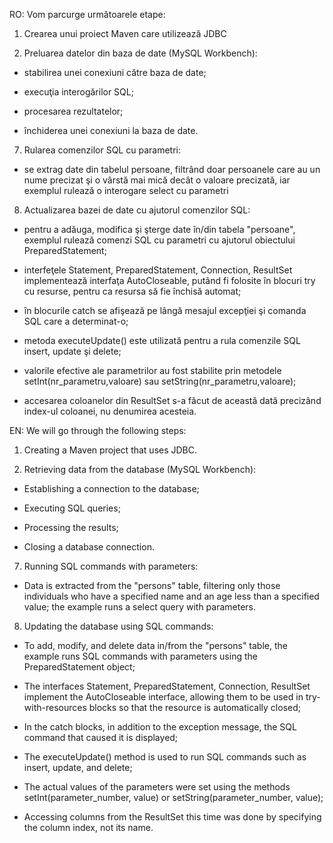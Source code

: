 RO: Vom parcurge următoarele etape:

1. Crearea unui proiect Maven care utilizează JDBC

2. Preluarea datelor din baza de date (MySQL Workbench):

- stabilirea unei conexiuni către baza de date;

- execuţia interogărilor SQL;

- procesarea rezultatelor;

- închiderea unei conexiuni la baza de date.

7. Rularea comenzilor SQL cu parametri:

- se extrag date din tabelul persoane, filtrând doar persoanele care au un nume precizat şi o vârstă mai mică decât o valoare precizată, iar exemplul rulează o interogare select cu parametri

8. Actualizarea bazei de date cu ajutorul comenzilor SQL:

- pentru a adăuga, modifica şi şterge date în/din tabela "persoane",  exemplul rulează comenzi SQL cu parametri cu ajutorul obiectului PreparedStatement;

- interfeţele Statement, PreparedStatement, Connection, ResultSet implementează interfaţa AutoCloseable, putând fi folosite în blocuri try cu resurse, pentru ca resursa să fie închisă automat;

- în blocurile catch se afişează pe lângă mesajul excepţiei şi comanda SQL care a determinat-o;

- metoda executeUpdate() este utilizată pentru a rula comenzile SQL insert, update şi delete;

- valorile efective ale parametrilor au fost stabilite prin metodele setInt(nr_parametru,valoare) sau setString(nr_parametru,valoare); 

- accesarea coloanelor din ResultSet s-a făcut de această dată precizând index-ul coloanei, nu denumirea acesteia.

EN: We will go through the following steps:

1. Creating a Maven project that uses JDBC.

2. Retrieving data from the database (MySQL Workbench):

- Establishing a connection to the database;
     
- Executing SQL queries;
     
- Processing the results;
     
- Closing a database connection.

7. Running SQL commands with parameters:

- Data is extracted from the "persons" table, filtering only those individuals who have a specified name and an age less than a specified value; the example runs a select query with parameters.

8. Updating the database using SQL commands:

- To add, modify, and delete data in/from the "persons" table, the example runs SQL commands with parameters using the PreparedStatement object;
     
- The interfaces Statement, PreparedStatement, Connection, ResultSet implement the AutoCloseable interface, allowing them to be used in try-with-resources blocks so that the resource is automatically closed;
     
- In the catch blocks, in addition to the exception message, the SQL command that caused it is displayed;
     
- The executeUpdate() method is used to run SQL commands such as insert, update, and delete;
     
- The actual values of the parameters were set using the methods setInt(parameter_number, value) or setString(parameter_number, value);
     
- Accessing columns from the ResultSet this time was done by specifying the column index, not its name.
